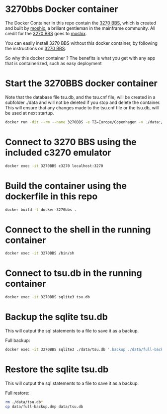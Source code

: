 # 3270bbs Docker container

The Docker Container in this repo contain the [3270 BBS](https://github.com/moshix/3270BBS), which is created and built by [moshix](https://github.com/moshix), a briliant gentleman in the mainframe community. 
All credit for the [3270 BBS](https://github.com/moshix/3270BBS) goes to [moshix](https://github.com/moshix).

You can easily install 3270 BBS without this docker container, by following the instructions on [3270 BBS](https://github.com/moshix/3270BBS).

So why this docker container ?
The benefits is what you get with any app that is containerized, such as easy deployment

# Start the 3270BBS docker container

Note that the database file tsu.db, and the tsu.cnf file, will be created in a subfolder ./data and will not be deleted if you stop and delete the container. 
This will ensure that any changes made to the tsu.cnf file or the tsu.db, will be used at next startup.

```sh
docker run -dit --rm --name 3270BBS -e TZ=Europe/Copenhagen -v ./data:/opt/3270bbs/data -v ./log:/var/log -p 2022:2022 -p 9000:9000 -p 3270:3270 -p 3271:3271 mhardingdk/3270bbs:latest
```

# Connect to 3270 BBS using the included c3270 emulator

```sh
docker exec -it 3270BBS c3270 localhost:3270
```

# Build the container using the dockerfile in this repo

```sh
docker build -t docker-3270bbs .
```

# Connect to the shell in the running container

```sh
docker exec -it 3270BBS /bin/sh
```

# Connect to tsu.db in the running container

```sh
docker exec -it 3270BBS sqlite3 tsu.db
```

# Backup the sqlite tsu.db

This will output the sql statements to a file to save it as a backup.

Full backup:
```sh
docker exec -it 3270BBS sqlite3 ./data/tsu.db '.backup ./data/full-backup.dmp'

```

# Restore the sqlite tsu.db

This will output the sql statements to a file to save it as a backup.

Full restore:
```sh
rm ./data/tsu.db* 
cp data/full-backup.dmp data/tsu.db
```

